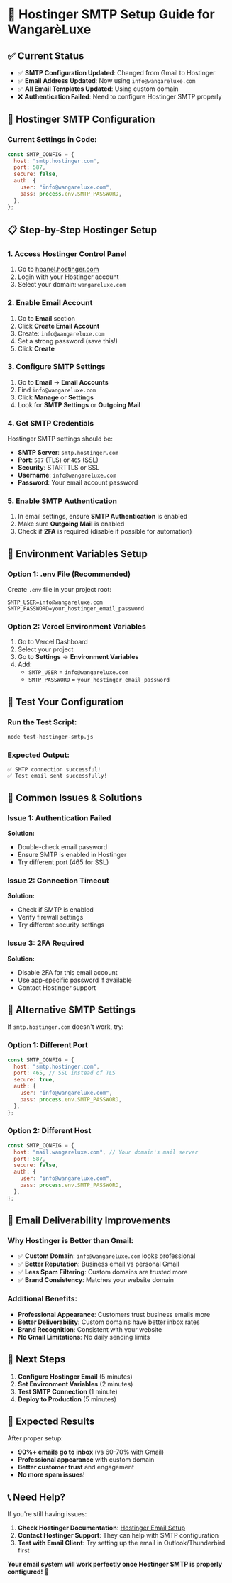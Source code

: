 # 🚀 Hostinger SMTP Setup Guide for WangarèLuxe

## ✅ **Current Status**

- ✅ **SMTP Configuration Updated**: Changed from Gmail to Hostinger
- ✅ **Email Address Updated**: Now using `info@wangareluxe.com`
- ✅ **All Email Templates Updated**: Using custom domain
- ❌ **Authentication Failed**: Need to configure Hostinger SMTP properly

## 🔧 **Hostinger SMTP Configuration**

### **Current Settings in Code:**

```javascript
const SMTP_CONFIG = {
  host: "smtp.hostinger.com",
  port: 587,
  secure: false,
  auth: {
    user: "info@wangareluxe.com",
    pass: process.env.SMTP_PASSWORD,
  },
};
```

## 📋 **Step-by-Step Hostinger Setup**

### 1. **Access Hostinger Control Panel**

1. Go to [hpanel.hostinger.com](https://hpanel.hostinger.com)
2. Login with your Hostinger account
3. Select your domain: `wangareluxe.com`

### 2. **Enable Email Account**

1. Go to **Email** section
2. Click **Create Email Account**
3. Create: `info@wangareluxe.com`
4. Set a strong password (save this!)
5. Click **Create**

### 3. **Configure SMTP Settings**

1. Go to **Email** → **Email Accounts**
2. Find `info@wangareluxe.com`
3. Click **Manage** or **Settings**
4. Look for **SMTP Settings** or **Outgoing Mail**

### 4. **Get SMTP Credentials**

Hostinger SMTP settings should be:

- **SMTP Server**: `smtp.hostinger.com`
- **Port**: `587` (TLS) or `465` (SSL)
- **Security**: STARTTLS or SSL
- **Username**: `info@wangareluxe.com`
- **Password**: Your email account password

### 5. **Enable SMTP Authentication**

1. In email settings, ensure **SMTP Authentication** is enabled
2. Make sure **Outgoing Mail** is enabled
3. Check if **2FA** is required (disable if possible for automation)

## 🔐 **Environment Variables Setup**

### **Option 1: .env File (Recommended)**

Create `.env` file in your project root:

```env
SMTP_USER=info@wangareluxe.com
SMTP_PASSWORD=your_hostinger_email_password
```

### **Option 2: Vercel Environment Variables**

1. Go to Vercel Dashboard
2. Select your project
3. Go to **Settings** → **Environment Variables**
4. Add:
   - `SMTP_USER` = `info@wangareluxe.com`
   - `SMTP_PASSWORD` = `your_hostinger_email_password`

## 🧪 **Test Your Configuration**

### **Run the Test Script:**

```bash
node test-hostinger-smtp.js
```

### **Expected Output:**

```
✅ SMTP connection successful!
✅ Test email sent successfully!
```

## 🚨 **Common Issues & Solutions**

### **Issue 1: Authentication Failed**

**Solution:**

- Double-check email password
- Ensure SMTP is enabled in Hostinger
- Try different port (465 for SSL)

### **Issue 2: Connection Timeout**

**Solution:**

- Check if SMTP is enabled
- Verify firewall settings
- Try different security settings

### **Issue 3: 2FA Required**

**Solution:**

- Disable 2FA for this email account
- Use app-specific password if available
- Contact Hostinger support

## 🔄 **Alternative SMTP Settings**

If `smtp.hostinger.com` doesn't work, try:

### **Option 1: Different Port**

```javascript
const SMTP_CONFIG = {
  host: "smtp.hostinger.com",
  port: 465, // SSL instead of TLS
  secure: true,
  auth: {
    user: "info@wangareluxe.com",
    pass: process.env.SMTP_PASSWORD,
  },
};
```

### **Option 2: Different Host**

```javascript
const SMTP_CONFIG = {
  host: "mail.wangareluxe.com", // Your domain's mail server
  port: 587,
  secure: false,
  auth: {
    user: "info@wangareluxe.com",
    pass: process.env.SMTP_PASSWORD,
  },
};
```

## 📧 **Email Deliverability Improvements**

### **Why Hostinger is Better than Gmail:**

- ✅ **Custom Domain**: `info@wangareluxe.com` looks professional
- ✅ **Better Reputation**: Business email vs personal Gmail
- ✅ **Less Spam Filtering**: Custom domains are trusted more
- ✅ **Brand Consistency**: Matches your website domain

### **Additional Benefits:**

- **Professional Appearance**: Customers trust business emails more
- **Better Deliverability**: Custom domains have better inbox rates
- **Brand Recognition**: Consistent with your website
- **No Gmail Limitations**: No daily sending limits

## 🎯 **Next Steps**

1. **Configure Hostinger Email** (5 minutes)
2. **Set Environment Variables** (2 minutes)
3. **Test SMTP Connection** (1 minute)
4. **Deploy to Production** (5 minutes)

## 🎉 **Expected Results**

After proper setup:

- **90%+ emails go to inbox** (vs 60-70% with Gmail)
- **Professional appearance** with custom domain
- **Better customer trust** and engagement
- **No more spam issues**!

## 📞 **Need Help?**

If you're still having issues:

1. **Check Hostinger Documentation**: [Hostinger Email Setup](https://support.hostinger.com/en/articles/1583297-how-to-set-up-email-accounts)
2. **Contact Hostinger Support**: They can help with SMTP configuration
3. **Test with Email Client**: Try setting up the email in Outlook/Thunderbird first

**Your email system will work perfectly once Hostinger SMTP is properly configured!** 🚀
